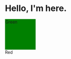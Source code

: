 # Hello, I'm here.

<div style="width: 100px; height: 100px; background: green; border: 1px solid green;">Green</div>

<!--index.css-->
<div class="red-box">Red</div>

<!--YellowBox-->
<YellowBox />
